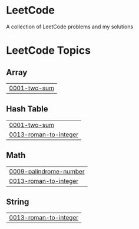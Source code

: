 # LeetCode
A collection of LeetCode problems and my solutions

<!---LeetCode Topics Start-->
# LeetCode Topics
## Array
|  |
| ------- |
| [0001-two-sum](https://github.com/Vullkano/LeetCode/tree/master/0001-two-sum) |
## Hash Table
|  |
| ------- |
| [0001-two-sum](https://github.com/Vullkano/LeetCode/tree/master/0001-two-sum) |
| [0013-roman-to-integer](https://github.com/Vullkano/LeetCode/tree/master/0013-roman-to-integer) |
## Math
|  |
| ------- |
| [0009-palindrome-number](https://github.com/Vullkano/LeetCode/tree/master/0009-palindrome-number) |
| [0013-roman-to-integer](https://github.com/Vullkano/LeetCode/tree/master/0013-roman-to-integer) |
## String
|  |
| ------- |
| [0013-roman-to-integer](https://github.com/Vullkano/LeetCode/tree/master/0013-roman-to-integer) |
<!---LeetCode Topics End-->